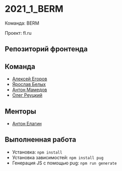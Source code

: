 # 2021_1_BERM
Команда: BERM

Проект: fl.ru

## Репозиторий фронтенда

## Команда
- [Алексей Егоров](https://github.com/pekanboy)
- [Ярослав Белых](https://github.com/AzisHop)
- [Антон Мамедов](https://github.com/AntonMamedov)
- [Олег Реуцкий](https://github.com/astlok)

## Менторы
- [Антон Елагин](https://github.com/AntonElagin)

## Выполненная работа
- Установка: `npm install`
- Установка зависимостей: `npm install pug`
- Генерация JS с помощью pug: `npm run generate`


